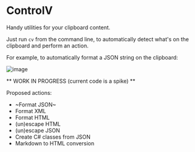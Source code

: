 # ControlV

Handy utilities for your clipboard content.

Just run `cv` from the command line, to automatically detect what's on the clipboard and perform an action.

For example, to automatically format a JSON string on the clipboard:

![image](https://user-images.githubusercontent.com/4059030/158376499-681364b9-b41c-4c3f-adf7-2504397118d6.png)


** WORK IN PROGRESS (current code is a spike) **

Proposed actions:

- ~Format JSON~
- Format XML
- Format HTML
- (un)escape HTML
- (un)escape JSON
- Create C# classes from JSON
- Markdown to HTML conversion
